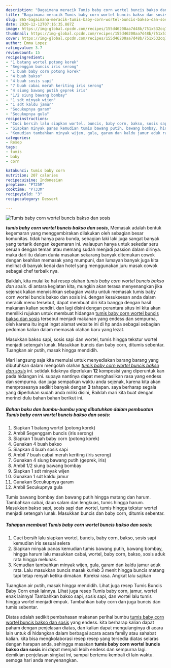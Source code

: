 ```yaml
---
description: "Bagaimana meracik Tumis baby corn wortel buncis bakso dan sosis Lezat"
title: "Bagaimana meracik Tumis baby corn wortel buncis bakso dan sosis Lezat"
slug: 865-bagaimana-meracik-tumis-baby-corn-wortel-buncis-bakso-dan-sosis-lezat
date: 2020-12-12T07:16:35.887Z
image: https://img-global.cpcdn.com/recipes/155d46200aa7d48b/751x532cq70/tumis-baby-corn-wortel-buncis-bakso-dan-sosis-foto-resep-utama.jpg
thumbnail: https://img-global.cpcdn.com/recipes/155d46200aa7d48b/751x532cq70/tumis-baby-corn-wortel-buncis-bakso-dan-sosis-foto-resep-utama.jpg
cover: https://img-global.cpcdn.com/recipes/155d46200aa7d48b/751x532cq70/tumis-baby-corn-wortel-buncis-bakso-dan-sosis-foto-resep-utama.jpg
author: Emma Lopez
ratingvalue: 3.7
reviewcount: 15
recipeingredient:
- "1 batang wortel potong korek"
- "Segenggam buncis iris serong"
- "1 buah baby corn potong korek"
- "4 buah bakso"
- "4 buah sosis sapi"
- "7 buah cabai merah keriting iris serong"
- "4 siung bawang putih geprek iris"
- "1/2 siung bawang bombay"
- "1 sdt minyak wijen"
- "1 sdt kaldu jamur"
- "Secukupnya garam"
- "Secukupnya gula"
recipeinstructions:
- "Cuci bersih lalu siapkan wortel, buncis, baby corn, bakso, sosis sapi kemudian iris sesuai selera"
- "Siapkan minyak panas kemudian tumis bawang putih, bawang bombay, hingga harum lalu masukkan cabai, wortel, baby corn, bakso, sosis aduk rata hingga melunak."
- "Kemudian tambahkan minyak wijen, gula, garam dan kaldu jamur aduk rata. Lalu masukkan buncis masak kurleb 3 menit hingga buncis matang tapi tetap renyah ketika dimakan. Koreksi rasa. Angkat lalu sajikan"
categories:
- Resep
tags:
- tumis
- baby
- corn

katakunci: tumis baby corn 
nutrition: 207 calories
recipecuisine: Indonesian
preptime: "PT25M"
cooktime: "PT33M"
recipeyield: "3"
recipecategory: Dessert

---
```



![Tumis baby corn wortel buncis bakso dan sosis](https://img-global.cpcdn.com/recipes/155d46200aa7d48b/751x532cq70/tumis-baby-corn-wortel-buncis-bakso-dan-sosis-foto-resep-utama.jpg)

<b><i>tumis baby corn wortel buncis bakso dan sosis</i></b>, Memasak adalah bentuk kegemaran yang menggembirakan dilakukan oleh sebagian besar komunitas. tidak hanya para bunda, sebagian laki laki juga sangat banyak yang tertarik dengan kegemaran ini. walaupun hanya untuk sekedar seru seruan dengan teman atau memang sudah menjadi passion dalam dirinya. maka dari itu dalam dunia masakan sekarang banyak ditemukan cowok dengan keahlian memasak yang mumpuni, dan lumayan banyak juga kita melihat di banyak kedai dan hotel yang menggunakan juru masak cowok sebagai chef terbaik nya.

Baiklah, kita mulai ke hal resep olahan <i>tumis baby corn wortel buncis bakso dan sosis</i>. di antara kegiatan kita, mungkin akan terasa menyenangkan jika sejenak kalian menyisihkan sebagian waktu untuk memasak tumis baby corn wortel buncis bakso dan sosis ini. dengan kesuksesan anda dalam meracik menu tersebut, dapat membuat diri kita bangga dengan hasil makanan kalian sendiri. dan lagi disini dengan perantara situs ini kita akan memiliki rujukan untuk membuat hidangan <u>tumis baby corn wortel buncis bakso dan sosis</u> tersebut menjadi makanan yang endess dan sempurna, oleh karena itu ingat ingat alamat website ini di hp anda sebagai sebagian pedoman kalian dalam memasak olahan baru yang lezat.

Masukkan bakso sapi, sosis sapi dan wortel, tumis hingga tekstur wortel menjadi setengah lunak. Masukkan buncis dan baby corn, ditumis sebentar. Tuangkan air putih, masak hingga mendidih.


Mari langsung saja kita memulai untuk menyediakan barang barang yang dibutuhkan dalam mengolah olahan <u><i>tumis baby corn wortel buncis bakso dan sosis</i></u> ini. setidak tidaknya diperlukan <b>12</b> komposisi yang diperuntuk kan pada hidangan ini. supaya nantinya dapat menghasilkan rasa yang endess dan sempurna. dan juga sempatkan waktu anda sejenak, karena kita akan memprosesnya sedikit banyak dengan <b>3</b> tahapan. saya berharap segala yang diperlukan sudah anda miliki disini, Baiklah mari kita buat dengan merinci dulu bahan bahan berikut ini.

<!--inarticleads1-->

##### Bahan baku dan bumbu-bumbu yang dibutuhkan dalam pembuatan Tumis baby corn wortel buncis bakso dan sosis:

1. Siapkan 1 batang wortel (potong korek)
1. Ambil Segenggam buncis (iris serong)
1. Siapkan 1 buah baby corn (potong korek)
1. Gunakan 4 buah bakso
1. Siapkan 4 buah sosis sapi
1. Ambil 7 buah cabai merah keriting (iris serong)
1. Gunakan 4 siung bawang putih (geprek, iris)
1. Ambil 1/2 siung bawang bombay
1. Siapkan 1 sdt minyak wijen
1. Gunakan 1 sdt kaldu jamur
1. Gunakan Secukupnya garam
1. Ambil Secukupnya gula


Tumis bawang bombay dan bawang putih hingga matang dan harum. Tambahkan cabai, daun salam dan lengkuas, tumis hingga harum. Masukkan bakso sapi, sosis sapi dan wortel, tumis hingga tekstur wortel menjadi setengah lunak. Masukkan buncis dan baby corn, ditumis sebentar. 

<!--inarticleads2-->

##### Tahapan membuat Tumis baby corn wortel buncis bakso dan sosis:

1. Cuci bersih lalu siapkan wortel, buncis, baby corn, bakso, sosis sapi kemudian iris sesuai selera
1. Siapkan minyak panas kemudian tumis bawang putih, bawang bombay, hingga harum lalu masukkan cabai, wortel, baby corn, bakso, sosis aduk rata hingga melunak.
1. Kemudian tambahkan minyak wijen, gula, garam dan kaldu jamur aduk rata. Lalu masukkan buncis masak kurleb 3 menit hingga buncis matang tapi tetap renyah ketika dimakan. Koreksi rasa. Angkat lalu sajikan


Tuangkan air putih, masak hingga mendidih. Lihat juga resep Tumis Buncis Baby Corn enak lainnya. Lihat juga resep Tumis baby corn, jamur, wortel enak lainnya! Tambahkan bakso sapi, sosis sapi, dan wortel lalu tumis hingga wortel menjadi empuk. Tambahkan baby corn dan juga buncis dan tumis sebentar. 

Diatas adalah sedikit pembahasan makanan perihal bumbu <u>tumis baby corn wortel buncis bakso dan sosis</u> yang endess. kita berharap kalian dapat paham dengan penjelasan diatas, dan kalian dapat mengulanginya di acara lain untuk di hidangkan dalam berbagai acara acara family atau sahabat kalian. kita bisa mengkolaborasi resep resep yang tersedia diatas selaras dengan harapan anda, sehingga masakan <b>tumis baby corn wortel buncis bakso dan sosis</b> ini dapat menjadi lebih endess dan sempurna lagi. demikian penjelasan singkat ini, sampai bertemu kembali di lain waktu. semoga hari anda menyenangkan.
